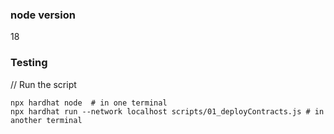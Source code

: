 ### node version
18

### Testing
 // Run the script
 ```
npx hardhat node  # in one terminal 
npx hardhat run --network localhost scripts/01_deployContracts.js # in another terminal
 ```
